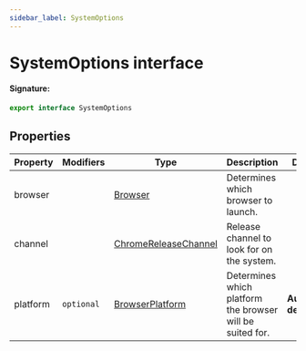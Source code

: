 ```yaml
---
sidebar_label: SystemOptions
---
```


# SystemOptions interface

#### Signature:

```typescript
export interface SystemOptions
```

## Properties

| Property | Modifiers             | Type                                                       | Description                                               | Default            |
| -------- | --------------------- | ---------------------------------------------------------- | --------------------------------------------------------- | ------------------ |
| browser  |                       | [Browser](./browsers.browser.md)                           | Determines which browser to launch.                       |                    |
| channel  |                       | [ChromeReleaseChannel](./browsers.chromereleasechannel.md) | Release channel to look for on the system.                |                    |
| platform | <code>optional</code> | [BrowserPlatform](./browsers.browserplatform.md)           | Determines which platform the browser will be suited for. | **Auto-detected.** |
